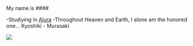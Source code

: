 ## 

My name is #### 

-Studiying in [Alura](https://www.alura.com)
-Throughout Heaven and Earth, I alone am the honored one...  Kyoshiki - Murasaki


![]([https://media1.tenor.com/m/Sk3ybYkV5AEAAAAC/sukuna-vs-gojo.gif](https://media1.tenor.com/m/c67XWC0HaEwAAAAd/gojo-toji.gif))


